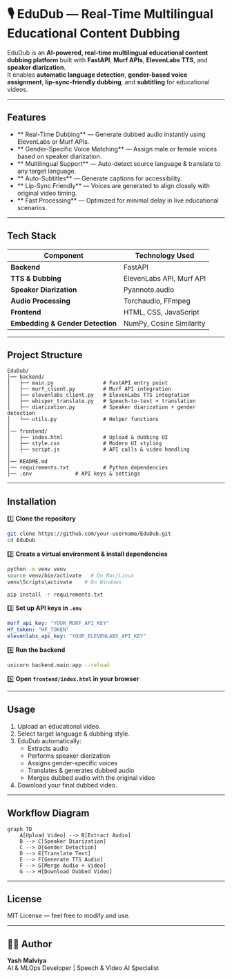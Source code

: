 # 🎙️ EduDub — Real-Time Multilingual Educational Content Dubbing

EduDub is an **AI-powered, real-time multilingual educational content dubbing platform** built with **FastAPI**, **Murf APIs**, **ElevenLabs TTS**, and **speaker diarization**.  
It enables **automatic language detection**, **gender-based voice assignment**, **lip-sync-friendly dubbing**, and **subtitling** for educational videos.

---

## Features

- ** Real-Time Dubbing** — Generate dubbed audio instantly using ElevenLabs or Murf APIs.
- ** Gender-Specific Voice Matching** — Assign male or female voices based on speaker diarization.
- ** Multilingual Support** — Auto-detect source language & translate to any target language.
- ** Auto-Subtitles** — Generate captions for accessibility.
- ** Lip-Sync Friendly** — Voices are generated to align closely with original video timing.
- ** Fast Processing** — Optimized for minimal delay in live educational scenarios.

---

##  Tech Stack

| Component            | Technology Used |
|----------------------|-----------------|
| **Backend**          | FastAPI         |
| **TTS & Dubbing**    | ElevenLabs API, Murf API |
| **Speaker Diarization** | Pyannote.audio |
| **Audio Processing** | Torchaudio, FFmpeg |
| **Frontend**         | HTML, CSS, JavaScript |
| **Embedding & Gender Detection** | NumPy, Cosine Similarity |

---

##  Project Structure

```
EduDub/
│── backend/
│   ├── main.py                # FastAPI entry point
│   ├── murf_client.py         # Murf API integration
│   ├── elevenlabs_client.py   # ElevenLabs TTS integration
│   ├── whisper_translate.py   # Speech-to-text + translation
│   ├── diarization.py         # Speaker diarization + gender detection
│   └── utils.py               # Helper functions
│
│── frontend/
│   ├── index.html             # Upload & dubbing UI
│   ├── style.css              # Modern UI styling
│   ├── script.js              # API calls & video handling
│
│── README.md
│── requirements.txt           # Python dependencies
│── .env              # API keys & settings
```

---

##  Installation

1️⃣ **Clone the repository**
```bash
git clone https://github.com/your-username/EduDub.git
cd EduDub
```

2️⃣ **Create a virtual environment & install dependencies**
```bash
python -m venv venv
source venv/bin/activate   # On Mac/Linux
venv\Scripts\activate    # On Windows

pip install -r requirements.txt
```

3️⃣ **Set up API keys in `.env`**
```yaml
murf_api_key: "YOUR_MURF_API_KEY"
Hf_token: "HF_TOKEN"
elevenlabs_api_key: "YOUR_ELEVENLABS_API_KEY"
```

4️⃣ **Run the backend**
```bash
uvicorn backend.main:app --reload
```

5️⃣ **Open `frontend/index.html` in your browser**

---

##  Usage

1. Upload an educational video.
2. Select target language & dubbing style.
3. EduDub automatically:
   - Extracts audio
   - Performs speaker diarization
   - Assigns gender-specific voices
   - Translates & generates dubbed audio
   - Merges dubbed audio with the original video
4. Download your final dubbed video.

---

##  Workflow Diagram

```mermaid
graph TD
    A[Upload Video] --> B[Extract Audio]
    B --> C[Speaker Diarization]
    C --> D[Gender Detection]
    D --> E[Translate Text]
    E --> F[Generate TTS Audio]
    F --> G[Merge Audio + Video]
    G --> H[Download Dubbed Video]
```

---

##  License
MIT License — feel free to modify and use.

---

## 👨‍💻 Author
**Yash Malviya**  
AI & MLOps Developer | Speech & Video AI Specialist

